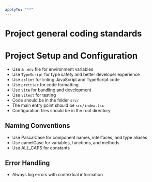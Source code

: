 ```yaml
---
applyTo: "**"
---
```

# Project general coding standards

# Project Setup and Configuration
- Use a `.env` file for environment variables
- Use `TypeScript` for type safety and better developer experience
- Use `eslint` for linting JavaScript and TypeScript code
- Use `prettier` for code formatting
- Use `vite` for bundling and development
- Use `vitest` for testing
- Code should be in the folder `src/`
- The main entry point should be `src/index.tsx`
- Configuration files should be in the root directory

## Naming Conventions
- Use PascalCase for component names, interfaces, and type aliases
- Use camelCase for variables, functions, and methods
- Use ALL_CAPS for constants

## Error Handling
- Always log errors with contextual information